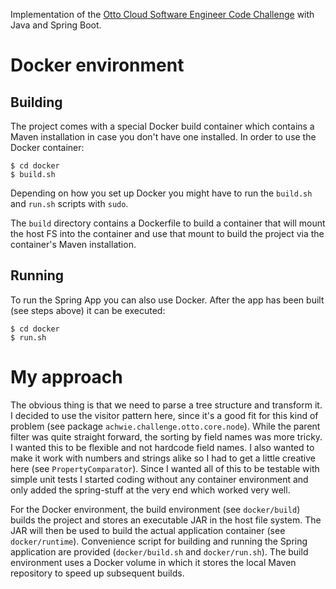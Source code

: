Implementation of the [Otto Cloud Software Engineer Code Challenge](https://github.com/aacml/Recruiting/wiki/Cloud-Software-Engineer-Code-Challenge) with Java and Spring Boot.

# Docker environment

## Building

The project comes with a special Docker build container which contains a Maven installation in case you don't have one installed. In order to use the Docker container:

```
$ cd docker
$ build.sh
```

Depending on how you set up Docker you might have to run the `build.sh` and `run.sh` scripts with `sudo`.

The `build` directory contains a Dockerfile to build a container that will mount the host FS into the container and use that mount to build the project via the container's Maven installation.

## Running

To run the Spring App you can also use Docker. After the app has been built (see steps above) it can be executed:  

```
$ cd docker
$ run.sh
```




# My approach

The obvious thing is that we need to parse a tree structure and transform it. I decided to use the visitor pattern here, since it's a good fit for this kind of problem (see package `achwie.challenge.otto.core.node`). While the parent filter was quite straight forward, the sorting by field names was more tricky. I wanted this to be flexible and not hardcode field names. I also wanted to make it work with numbers and strings alike so I had to get a little creative here (see `PropertyComparator`). Since I wanted all of this to be testable with simple unit tests I started coding without any container environment and only added the spring-stuff at the very end which worked very well.

For the Docker environment, the build environment (see `docker/build`) builds the project and stores an executable JAR in the host file system. The JAR will then be used to build the actual application container (see `docker/runtime`). Convenience script for building and running the Spring application are provided (`docker/build.sh` and `docker/run.sh`). The build environment uses a Docker volume in which it stores the local Maven repository to speed up subsequent builds.